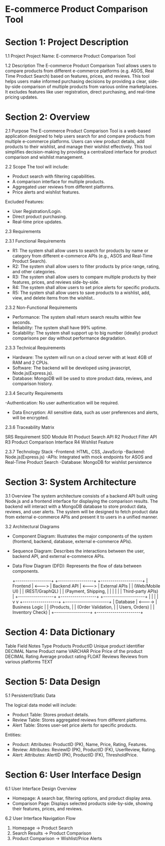 # E-commerce Product Comparison Tool

# Section 1: Project Description
1.1 Project
Project Name: E-commerce Product Comparison Tool

1.2 Description
The E-commerce Product Comparison Tool allows users to compare products from different e-commerce platforms (e.g.  ASOS, Real Time Product Search) based on features, prices, and reviews. This tool helps users make informed purchasing decisions by providing a clear, side-by-side comparison of multiple products from various online marketplaces. It excludes features like user registration, direct purchasing, and real-time pricing updates.

# Section 2: Overview
2.1 Purpose
The E-commerce Product Comparison Tool is a web-based application designed to help users search for and compare products from multiple e-commerce platforms. Users can view product details, add products to their wishlist, and manage their wishlist effectively. This tool simplifies decision-making by providing a centralized interface for product comparison and wishlist management.

2.2 Scope
The tool will include:

- Product search with filtering capabilities.
- A comparison interface for multiple products.
- Aggregated user reviews from different platforms.
- Price alerts and wishlist features.

Excluded Features:

- User Registration/Login.
- Direct product purchasing.
- Real-time price updates.

2.3 Requirements

2.3.1 Functional Requirements

- R1: The system shall allow users to search for products by name or category from different e-commerce APIs (e.g., ASOS and Real-Time Product Search).
- R2: The system shall allow users to filter products by price range, rating, and other categories.
- R3: The system shall allow users to compare multiple products by their features, prices, and reviews side-by-side.
- R4: The system shall allow users to set price alerts for specific products.
- R5: The system shall allow users to save products to a wishlist, add, view, and delete items from the wishlist..

2.3.2 Non-Functional Requirements

- Performance: The system shall return search results within few seconds.
- Reliability: The system shall have 99% uptime.
- Scalability: The system shall support up to big number (ideally) product comparisons per day without performance degradation.

2.3.3 Technical Requirements

- Hardware: The system will run on a cloud server with at least 4GB of RAM and 2 CPUs.
- Software: The backend will be developed using javascript, Node.js(Express.js).
- Database: MongoDB will be used to store product data, reviews, and comparison history.

2.3.4 Security Requirements

-Authentication: No user authentication will be required.
- Data Encryption: All sensitive data, such as user preferences and alerts, will be encrypted.



2.3.6 Traceability Matrix

SRS Requirement    	SDD Module
R1	                Product Search API 
R2	                Product Filter API 
R3	                Product Comparison Interface 
R4	                Wishlist Feature 

2.3.7 Technology Stack
-Frontend: HTML, CSS, JavaScrip
-Backend: Node.js(Express.js)
-APIs: Integrated with mock endpoints for ASOS and Real-Time Product Search
-Database: MongoDB for wishlist persistence

# Section 3: System Architecture
3.1 Overview
The system architecture consists of a backend API built using Node.js and a frontend interface for displaying the comparison results. The backend will interact with a MongoDB database to store product data, reviews, and user alerts. The system will be designed to fetch product data from external e-commerce APIs and present it to users in a unified manner.

3.2 Architectural Diagrams

- Component Diagram: Illustrates the major components of the system (frontend, backend, database, external e-commerce APIs).
- Sequence Diagram: Describes the interactions between the user, backend API, and external e-commerce APIs.
- Data Flow Diagram (DFD): Represents the flow of data between components.


  +------------------+       +------------------+       +---------------------+
|     Frontend     | <---> |    Backend API   | <---> |   External APIs     |
|  (Web/Mobile UI) |       |   (REST/GraphQL) |       | (Payment, Shipping, |
|                  |       |                  |       |   Third-party APIs) |
+------------------+       +------------------+       +---------------------+
        |                           |
        |                           |
        v                           v
+------------------+       +----------------------+
|    Database      | <----> |  Business Logic      |
|  (Products,      |       |  (Order Validation,  |
|  Users, Orders)  |       |   Inventory Check)   |
+------------------+       +----------------------+



# Section 4: Data Dictionary

Table         	Field	        Notes	                        Type
Products	     ProductID	   Unique product identifier	    DECIMAL
               Name	         Product name	VARCHAR
               Price        	Price of the product	DECIMAL
              Rating	       Average product rating	FLOAT
              Reviews	       Reviews from various platforms	TEXT
              
              
            
# Section 5: Data Design
  
   5.1 Persistent/Static Data
  
  The logical data model will include:

- Product Table: Stores product details.
- Review Table: Stores aggregated reviews from different platforms.
- Alert Table: Stores user-set price alerts for specific products.



Entities:

- Product: Attributes: ProductID (PK), Name, Price, Rating, Features.
- Review: Attributes: ReviewID (PK), ProductID (FK), UserReview, Rating.
- Alert: Attributes: AlertID (PK), ProductID (FK), ThresholdPrice.


# Section 6: User Interface Design

6.1 User Interface Design Overview

- Homepage: A search bar, filtering options, and product display area.
- Comparison Page: Displays selected products side-by-side, showing their features, prices, and reviews.

6.2 User Interface Navigation Flow
1. Homepage → Product Search
2. Search Results → Product Comparison
3. Product Comparison → Wishlist/Price Alerts

   
